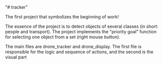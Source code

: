"# tracker"

The first project that symbolizes the beginning of work!

The essence of the project is to detect objects of several classes (in short: people and transport). The project implements the "priority goal" function for selecting one object from a set (right mouse button). 

The main files are drone_tracker and drone_display. The first file is responsible for the logic and sequence of actions, and the second is the visual part
